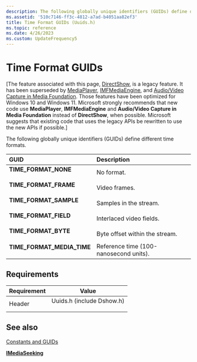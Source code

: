 ```yaml
---
description: The following globally unique identifiers (GUIDs) define different time formats.
ms.assetid: '510c7146-ff3c-4812-a7ad-b4051aa82ef3'
title: Time Format GUIDs (Uuids.h)
ms.topic: reference
ms.date: 4/26/2023
ms.custom: UpdateFrequency5
---
```


# Time Format GUIDs

\[The feature associated with this page, [DirectShow](/windows/win32/directshow/directshow), is a legacy feature. It has been superseded by [MediaPlayer](/uwp/api/Windows.Media.Playback.MediaPlayer), [IMFMediaEngine](/windows/win32/api/mfmediaengine/nn-mfmediaengine-imfmediaengine), and [Audio/Video Capture in Media Foundation](/windows/win32/medfound/audio-video-capture-in-media-foundation). Those features have been optimized for Windows 10 and Windows 11. Microsoft strongly recommends that new code use **MediaPlayer**, **IMFMediaEngine** and **Audio/Video Capture in Media Foundation** instead of **DirectShow**, when possible. Microsoft suggests that existing code that uses the legacy APIs be rewritten to use the new APIs if possible.\]

The following globally unique identifiers (GUIDs) define different time formats.



| GUID                                                                                                                                                                                       | Description                                       |
|:-------------------------------------------------------------------------------------------------------------------------------------------------------------------------------------------|:--------------------------------------------------|
| <span id="TIME_FORMAT_NONE"></span><span id="time_format_none"></span><dl> <dt>**TIME\_FORMAT\_NONE**</dt> </dl>                    | No format.<br/>                             |
| <span id="TIME_FORMAT_FRAME"></span><span id="time_format_frame"></span><dl> <dt>**TIME\_FORMAT\_FRAME**</dt> </dl>                 | Video frames.<br/>                          |
| <span id="TIME_FORMAT_SAMPLE"></span><span id="time_format_sample"></span><dl> <dt>**TIME\_FORMAT\_SAMPLE**</dt> </dl>              | Samples in the stream.<br/>                 |
| <span id="TIME_FORMAT_FIELD"></span><span id="time_format_field"></span><dl> <dt>**TIME\_FORMAT\_FIELD**</dt> </dl>                 | Interlaced video fields.<br/>               |
| <span id="TIME_FORMAT_BYTE"></span><span id="time_format_byte"></span><dl> <dt>**TIME\_FORMAT\_BYTE**</dt> </dl>                    | Byte offset within the stream.<br/>         |
| <span id="TIME_FORMAT_MEDIA_TIME"></span><span id="time_format_media_time"></span><dl> <dt>**TIME\_FORMAT\_MEDIA\_TIME**</dt> </dl> | Reference time (100-nanosecond units).<br/> |



## Requirements



| Requirement | Value |
|-------------------|------------------------------------------------------------------------------------------------------|
| Header<br/> | <dl> <dt>Uuids.h (include Dshow.h)</dt> </dl> |



## See also

<dl> <dt>

[Constants and GUIDs](constants-and-guids.md)
</dt> <dt>

[**IMediaSeeking**](/windows/desktop/api/Strmif/nn-strmif-imediaseeking)
</dt> </dl>

 

 




